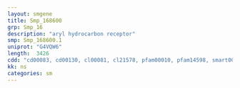 ```yaml
---
layout: smgene
title: Smp_168600
grp: Smp_16
description: "aryl hydrocarbon receptor"
smp: Smp_168600.1
uniprot: "G4VQW6"
length:  3426
cdd: "cd00083, cd00130, cl00081, cl21578, pfam00010, pfam14598, smart00091, smart00353"
kk: ns
categories: sm
---
```

